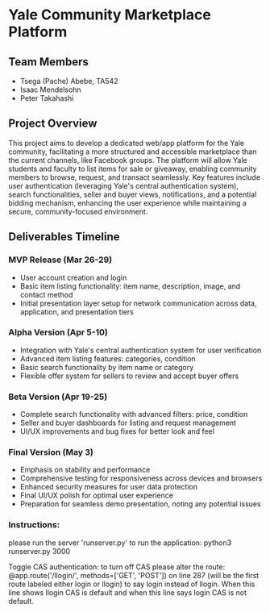 # Yale Community Marketplace Platform

## Team Members
- Tsega (Pache) Abebe, TA542
- Isaac Mendelsohn
- Peter Takahashi

## Project Overview
This project aims to develop a dedicated web/app platform for the Yale community, facilitating a more structured and accessible marketplace than the current channels, like Facebook groups. The platform will allow Yale students and faculty to list items for sale or giveaway, enabling community members to browse, request, and transact seamlessly. Key features include user authentication (leveraging Yale's central authentication system), search functionalities, seller and buyer views, notifications, and a potential bidding mechanism, enhancing the user experience while maintaining a secure, community-focused environment.

## Deliverables Timeline

### MVP Release (Mar 26-29)
- User account creation and login
- Basic item listing functionality: item name, description, image, and contact method
- Initial presentation layer setup for network communication across data, application, and presentation tiers

### Alpha Version (Apr 5-10)
- Integration with Yale's central authentication system for user verification
- Advanced item listing features: categories, condition
- Basic search functionality by item name or category
- Flexible offer system for sellers to review and accept buyer offers

### Beta Version (Apr 19-25)
- Complete search functionality with advanced filters: price, condition
- Seller and buyer dashboards for listing and request management
- UI/UX improvements and bug fixes for better look and feel

### Final Version (May 3)
- Emphasis on stability and performance
- Comprehensive testing for responsiveness across devices and browsers
- Enhanced security measures for user data protection
- Final UI/UX polish for optimal user experience
- Preparation for seamless demo presentation, noting any potential issues


### Instructions:
please run the server 'runserver.py' to run the application: python3 runserver.py 3000

Toggle CAS authentication: to turn off CAS please alter the route: @app.route('/llogin/', methods=['GET', 'POST']) on line 287 (will be the first route labeled either login or llogin) to say login instead of llogin. When this line shows llogin CAS is default and when this line says login CAS is not default.



